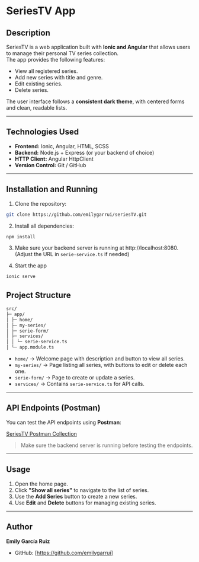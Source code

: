 # SeriesTV App

## Description

SeriesTV is a web application built with **Ionic and Angular** that allows users to manage their personal TV series collection.  
The app provides the following features:

- View all registered series.
- Add new series with title and genre.
- Edit existing series.
- Delete series.

The user interface follows a **consistent dark theme**, with centered forms and clean, readable lists.

---

## Technologies Used

- **Frontend:** Ionic, Angular, HTML, SCSS  
- **Backend:** Node.js + Express (or your backend of choice)  
- **HTTP Client:** Angular HttpClient  
- **Version Control:** Git / GitHub  

---

## Installation and Running

1. Clone the repository:

```bash
git clone https://github.com/emilygarrui/seriesTV.git
```

2. Install all dependencies:

```bash
npm install
```

3. Make sure your backend server is running at http://localhost:8080. (Adjust the URL in `serie-service.ts` if needed)

4. Start the app
``` bash
ionic serve
```

## Project Structure
``` bash
src/
├─ app/
│ ├─ home/
│ ├─ my-series/
│ ├─ serie-form/
│ ├─ services/
│ │ └─ serie-service.ts
│ └─ app.module.ts
```

- `home/` → Welcome page with description and button to view all series.  
- `my-series/` → Page listing all series, with buttons to edit or delete each one.  
- `serie-form/` → Page to create or update a series.  
- `services/` → Contains `serie-service.ts` for API calls.  

---

## API Endpoints (Postman)

You can test the API endpoints using **Postman**:

[SeriesTV Postman Collection](https://documenter.getpostman.com/view/48969121/2sB3QGuBbg)

> Make sure the backend server is running before testing the endpoints.

---

## Usage

1. Open the home page.  
2. Click **"Show all series"** to navigate to the list of series.  
3. Use the **Add Series** button to create a new series.  
4. Use **Edit** and **Delete** buttons for managing existing series.  

---

## Author

**Emily García Ruiz**
- GitHub: [https://github.com/emilygarrui]
